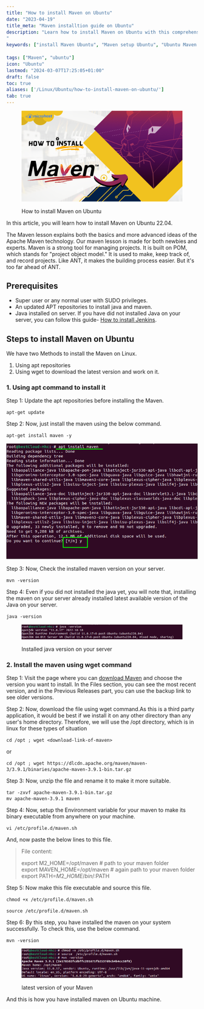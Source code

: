 ```yaml
---
title: "How to install Maven on Ubuntu"
date: "2023-04-19"
title_meta: "Maven installtion guide on Ubuntu"
description: "Learn how to install Maven on Ubuntu with this comprehensive guide. Follow these step-by-step instructions to set up Maven, a popular build automation tool for Java projects, on your Ubuntu system for effective Java development.
"
keywords: ["install Maven Ubuntu", "Maven setup Ubuntu", "Ubuntu Maven installation guide", "Java build tool Ubuntu", "Ubuntu Maven tutorial", "Maven installation steps Ubuntu", "Java development Ubuntu", "Maven Ubuntu instructions"]

tags: ["Maven", "ubuntu"]
icon: "Ubuntu"
lastmod: "2024-03-07T17:25:05+01:00"
draft: false
toc: true
aliases: ['/Linux/Ubuntu/how-to-install-maven-on-ubuntu/']
tab: true
---
```


<figure>

![How to install Maven on Ubuntu](images/How-to-install-maven-on-Ubuntu.png)

<figcaption>

How to install Maven on Ubuntu

</figcaption>

</figure>

In this article, you will learn how to install Maven on Ubuntu 22.04.

The Maven lesson explains both the basics and more advanced ideas of the Apache Maven technology. Our maven lesson is made for both newbies and experts. Maven is a strong tool for managing projects. It is built on POM, which stands for "project object model." It is used to make, keep track of, and record projects. Like ANT, it makes the building process easier. But it's too far ahead of ANT.

## Prerequisites

- Super user or any normal user with SUDO privileges.
- An updated APT repositories to install java and maven.
- Java installed on server. If you have did not installed Java on your server, you can follow this guide- [How to install Jenkins](https://utho.com/docs/tutorial/how-to-install-jenkins-on-debian-10/).

## Steps to install Maven on Ubuntu

We have two Methods to install the Maven on Linux.

1. Using apt repositories
2. Using wget to download the latest version and work on it.

### 1\. Using apt command to install it

Step 1: Update the apt repositories before installing the Maven.

```
apt-get update
```
Step 2: Now, just install the maven using the below command.

```
apt-get install maven -y
```
![](images/image-958.png)

Step 3: Now, Check the installed maven version on your server.

```
mvn -version
```
Step 4: Even if you did not installed the java yet, you will note that, installing the maven on your server already installed latest available version of the Java on your server.

```
java -version
```
<figure>

![Installed java version on your server](images/image-959.png)

<figcaption>

Installed java version on your server

</figcaption>

</figure>

### 2\. Install the maven using wget command

Step 1: Visit the page where you can [download Maven](https://maven.apache.org/download.cgi) and choose the version you want to install. In the Files section, you can see the most recent version, and in the Previous Releases part, you can use the backup link to see older versions.

Step 2: Now, download the file using wget command.As this is a third party application, it would be best if we install it on any other directory than any user's home directory. Therefore, we will use the /opt directory, which is in linux for these types of situation

```
cd /opt ; wget <download-link-of-maven>
```
or

```
cd /opt ; wget https://dlcdn.apache.org/maven/maven-3/3.9.1/binaries/apache-maven-3.9.1-bin.tar.gz
```
Step 3: Now, unzip the file and rename it to make it more suitable.

```
tar -zxvf apache-maven-3.9.1-bin.tar.gz
mv apache-maven-3.9.1 maven
```
Step 4: Now, setup the Environment variable for your maven to make its binary executable from anywhere on your machine.

```
vi /etc/profile.d/maven.sh
```
And, now paste the below lines to this file.

> File content:
> 
> export M2\_HOME=/opt/maven # path to your maven folder  
> export MAVEN\_HOME=/opt/maven # again path to your maven folder  
> export PATH=$M2\_HOME/bin/:$PATH

Step 5: Now make this file executable and source this file.

```
chmod +x /etc/profile.d/maven.sh
```
```
source /etc/profile.d/maven.sh
```
Step 6: By this step, you have installed the maven on your system successfully. To check this, use the below command.

```
mvn -version
```
<figure>

![latest version of your Maven](images/image-960.png)

<figcaption>

latest version of your Maven

</figcaption>

</figure>

And this is how you have installed maven on Ubuntu machine.
